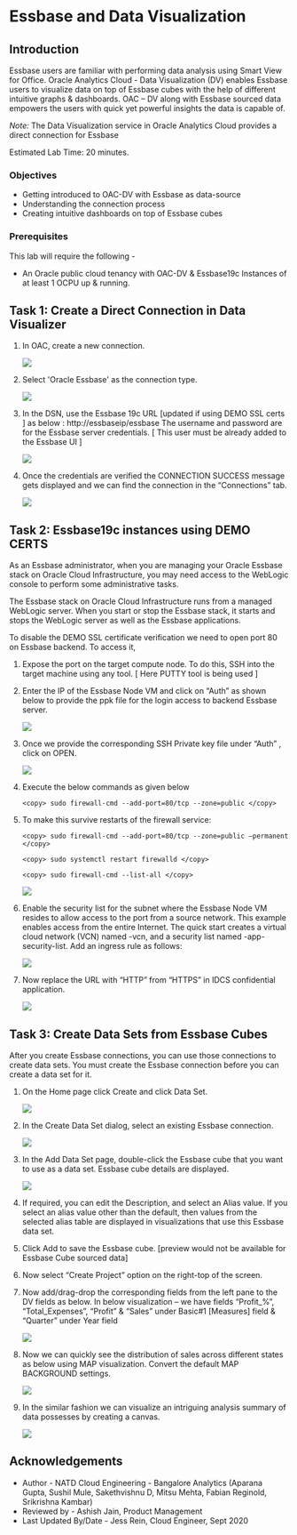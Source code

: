 # Essbase and Data Visualization

## Introduction

Essbase users are familiar with performing data analysis using Smart View for Office. Oracle Analytics Cloud - Data Visualization (DV) enables Essbase users to visualize data on top of Essbase cubes with the help of different intuitive graphs & dashboards. OAC – DV along with Essbase sourced data empowers the users with quick yet powerful insights the data is capable of.  

*Note:* The Data Visualization service in Oracle Analytics Cloud provides a direct connection for Essbase

Estimated Lab Time: 20 minutes.

### Objectives

* Getting introduced to OAC-DV with Essbase as data-source
* Understanding the connection process
* Creating intuitive dashboards on top of Essbase cubes

### Prerequisites

This lab will require the following -

*	An Oracle public cloud tenancy with OAC-DV & Essbase19c Instances of at least 1 OCPU up & running.


## Task 1: Create a Direct Connection in Data Visualizer

1. In OAC, create a new connection.

    ![](./images/image18_1.png "")

2. Select 'Oracle Essbase' as the connection type.

    ![](./images/image18_2.png "")

3. In the DSN, use the Essbase 19c URL [updated if using DEMO SSL certs ] as below :
http://essbaseip/essbase
The username and password are for the Essbase server credentials. [ This user must be already added to the Essbase UI ]

    ![](./images/image18_3.png "")

4. Once the credentials are verified the CONNECTION SUCCESS message gets displayed and we can find the connection in the “Connections” tab.

    ![](./images/image18_4.png "")

## Task 2: Essbase19c instances using DEMO CERTS

As an Essbase administrator, when you are managing your Oracle Essbase stack on Oracle Cloud Infrastructure, you may need access to the WebLogic console to perform some administrative tasks.

The Essbase stack on Oracle Cloud Infrastructure runs from a managed WebLogic server. When you start or stop the Essbase stack, it starts and stops the WebLogic server as well as the Essbase applications.

To disable the DEMO SSL certificate verification we need to open port 80 on Essbase backend. To access it,

1.	Expose the port on the target compute node. To do this, SSH into the target machine  using any tool. [ Here PUTTY tool is being used ]

2.	Enter the IP of the Essbase Node VM and click on “Auth” as shown below to provide the ppk file for the login access to backend Essbase server.

    ![](./images/image18_5.png "")

3.	Once we provide the corresponding SSH Private key file under “Auth” , click on OPEN.

    ![](./images/image18_6.png "")

4.	Execute the below commands as given below

    ```
    <copy> sudo firewall-cmd --add-port=80/tcp --zone=public </copy>
    ```

5. To make this survive restarts of the firewall service:

    ```
    <copy> sudo firewall-cmd --add-port=80/tcp --zone=public –permanent </copy>
    ```

    ```
    <copy> sudo systemctl restart firewalld </copy>
    ```

    ```
    <copy> sudo firewall-cmd --list-all </copy>
    ```

    ![](./images/image18_7.png "")

6.  Enable the security list for the subnet where the Essbase Node VM resides to allow access to the port from a source network. This example enables access from the entire Internet. The quick start creates a virtual cloud network (VCN) named <prefix>-vcn, and a security list named <prefix>-app-security-list. Add an ingress rule as follows:

    ![](./images/image18_8.png "")

7. Now replace the URL with “HTTP” from “HTTPS” in IDCS confidential application.

    ![](./images/image18_9.png "")

## Task 3: Create Data Sets from Essbase Cubes

After you create Essbase connections, you can use those connections to create data sets. You must create the Essbase connection before you can create a data set for it.

1.	On the Home page click Create and click Data Set.

    ![](./images/image18_10.png "")

2.	In the Create Data Set dialog, select an existing Essbase connection.

    ![](./images/image18_11.png "")

3.	In the Add Data Set page, double-click the Essbase cube that you want to use as a data set. Essbase cube details are displayed.

    ![](./images/image18_12.png "")

4.	If required, you can edit the Description, and select an Alias value. If you select an alias value other than the default, then values from the selected alias table are displayed in visualizations that use this Essbase data set.

5.	Click Add to save the Essbase cube. [preview would not be available for Essbase Cube sourced data]

6.	Now select “Create Project” option on the right-top of the screen.

7.	Now add/drag-drop the corresponding fields from the left pane to the DV fields as below. In below visualization – we have fields “Profit_%”, “Total_Expenses”, “Profit” & “Sales” under Basic#1 [Measures] field & “Quarter” under Year field      

    ![](./images/image18_13.png "")

8.	Now we can quickly see the distribution of sales across different states as below using MAP visualization. Convert the default MAP BACKGROUND settings.

    ![](./images/image18_14.png "")

9.	In the similar fashion we can visualize an intriguing analysis summary of data possesses by creating a canvas.

    ![](./images/image18_15.png "")

## Acknowledgements

* Author - NATD Cloud Engineering - Bangalore Analytics (Aparana Gupta, Sushil Mule, Sakethvishnu D, Mitsu Mehta, Fabian Reginold, Srikrishna Kambar)
* Reviewed by - Ashish Jain, Product Management
* Last Updated By/Date - Jess Rein, Cloud Engineer, Sept 2020
